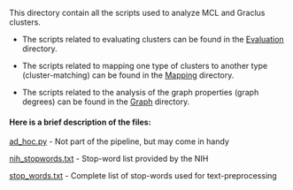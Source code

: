 This directory contain all the scripts used to analyze MCL and Graclus clusters.

- The scripts related to evaluating clusters can be found in the [Evaluation](Evaluation) directory.

- The scripts related to mapping one type of clusters to another type (cluster-matching) can be found in the [Mapping](Mapping) directory.

- The scripts related to the analysis of the graph properties (graph degrees) can be found in the [Graph](Graph) directory.

#### Here is a brief description of the files:

[ad_hoc.py](ad_hoc.py) - Not part of the pipeline, but may come in handy

[nih_stopwords.txt](nih_stopwords.txt) - Stop-word list provided by the NIH

[stop_words.txt](stop_words.txt) - Complete list of stop-words used for text-preprocessing
